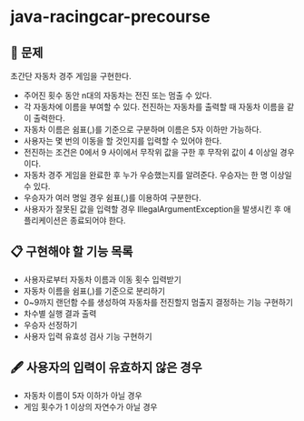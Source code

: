 # java-racingcar-precourse

## 📍 문제
초간단 자동차 경주 게임을 구현한다.
- 주어진 횟수 동안 n대의 자동차는 전진 또는 멈출 수 있다.
- 각 자동차에 이름을 부여할 수 있다. 전진하는 자동차를 출력할 때 자동차 이름을 같이 출력한다.
- 자동차 이름은 쉼표(,)를 기준으로 구분하며 이름은 5자 이하만 가능하다.
- 사용자는 몇 번의 이동을 할 것인지를 입력할 수 있어야 한다.
- 전진하는 조건은 0에서 9 사이에서 무작위 값을 구한 후 무작위 값이 4 이상일 경우이다.
- 자동차 경주 게임을 완료한 후 누가 우승했는지를 알려준다. 우승자는 한 명 이상일 수 있다.
- 우승자가 여러 명일 경우 쉼표(,)를 이용하여 구분한다.
- 사용자가 잘못된 값을 입력할 경우 IllegalArgumentException을 발생시킨 후 애플리케이션은 종료되어야 한다.

## 📋 구현해야 할 기능 목록
- 사용자로부터 자동차 이름과 이동 횟수 입력받기
- 자동차 이름을 쉼표(,)를 기준으로 분리하기
- 0~9까지 랜던함 수를 생성하여 자동차를 전진할지 멈출지 결정하는 기능 구현하기
- 차수별 실행 결과 출력
- 우승자 선정하기
- 사용자 입력 유효성 검사 기능 구현하기

## 🖋️ 사용자의 입력이 유효하지 않은 경우
- 자동차 이름이 5자 이하가 아닐 경우
- 게임 횟수가 1 이상의 자연수가 아닐 경우